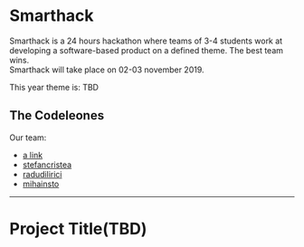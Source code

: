 # Smarthack

Smarthack is a 24 hours hackathon where teams of 3-4 students work at developing a software-based product on a defined theme. The best team wins.    
Smarthack will take place on 02-03 november 2019. 


This year theme is: TBD

## The Codeleones

Our team:
* [a link](https://github.com/user/repo/blob/branch/other_file.md)
* [stefancristea](https://github.com/stefancristea)
* [radudilirici](https://github.com/radudilirici)
* [mihainsto](https://github.com/mihainsto)


***


# Project Title(TBD)
